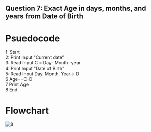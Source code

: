 ## Question 7: Exact Age in days, months, and years from Date of Birth

# Psuedocode
1: Start\
2: Print Input  "Current date”\
3: Read Input C = Day- Month -year\
4: Print Input "Date of Birth" \
5: Read Input Day. Month. Year→ D\
6 Age==C-D\
7 Print Age\
8 End.
# Flowchart
![8](https://user-images.githubusercontent.com/117566652/209472261-8c38d2b4-6393-433c-98ba-79826b4755da.jpg)
